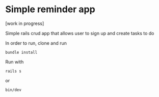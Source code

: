 # Simple reminder app
[work in progress]

Simple rails crud app that allows user to sign up and create tasks to do

In order to run, clone and run

    bundle install

Run with

    rails s

or

    bin/dev

